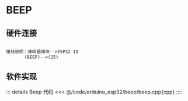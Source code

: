 # BEEP


## 硬件连接


```md

接线说明：蜂鸣器模块-->ESP32 IO
       (BEEP)-->(25)

```

## 软件实现

::: details Beep 代码
<<< @/code/arduino_esp32/beep/beep.cpp{cpp}
::::






